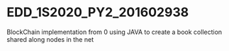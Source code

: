 # EDD_1S2020_PY2_201602938
BlockChain implementation from 0 using JAVA to create a book collection shared along nodes in the net


 
